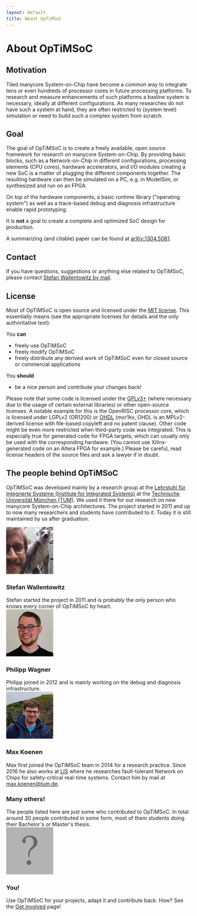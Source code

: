 ```yaml
---
layout: default
title: About OpTiMSoC
---
```



# About OpTiMSoC
## Motivation
Tiled manycore System-on-Chip have become a common way to integrate tens or even hundreds of processor cores in future processing platforms. To research and measure enhancements of such platforms a basline system is necessary, ideally at different configurations. As many researches do not have such a system at hand, they are often restricted to (system level) simulation or need to build such a complex system from scratch.

## Goal
The goal of OpTiMSoC is to create a freely available, open source framework for research on manycore System-on-Chip. By providing basic blocks, such as a Network-on-Chip in different configurations, processing elements (CPU cores), hardware accelerators, and I/O modules creating a new SoC is a matter of plugging the different components together. The resulting hardware can then be simulated on a PC, e.g. in ModelSim, or synthesized and run on an FPGA.

On top of the hardware components, a basic runtime library ("operating system") as well as a trace-based debug and diagnosis infrastructure enable rapid prototyping.

It is **not** a goal to create a complete and optimized SoC design for production.

A summarizing (and citable) paper can be found at [arXiv:1304.5081](http://arxiv.org/abs/1304.5081).

## Contact
If you have questions, suggestions or anything else related to OpTiMSoC, please contact [Stefan Wallentowitz by mail](mailto:stefan.wallentowitz@tum.de).


## License
Most of OpTiMSoC is open source and licensed under the [MIT license](http://opensource.org/licenses/MIT). This essentially means (see the appropriate licenses for details and the only authoritative text):

You **can**

* freely use OpTiMSoC
* freely modify OpTiMSoC
* freely distribute any derived work of OpTiMSoC even for closed source or commercial applications

You **should**

* be a nice person and contribute your changes back!

Please note that some code is licensed under the [GPLv3+](http://www.gnu.org/licenses/gpl.html) (where necessary due to the usage of certain external libraries) or other open-source licenses. A notable example for this is the OpenRISC processor core, which is licensed under LGPLv2 (OR1200) or [OHDL](http://juliusbaxter.net/ohdl/) (mor1kx, OHDL is an MPLv2-derived license with file-based copyleft and no patent clause). Other code might be even more restricted when third-party code was integrated. This is especially true for generated code for FPGA targets, which can usually only be used with the corresponding hardware. (You cannot use Xilinx-generated code on an Altera FPGA for example.) Please be careful, read license headers of the source files and ask a lawyer if in doubt.

## The people behind OpTiMSoC

OpTiMSoC was developed mainly by a research group at the [Lehrstuhl für Integrierte Systeme (Institute for Integrated Systems)](http://lis.ei.tum.de) at the [Technische Universität München (TUM)](http://www.tum.de). We used it there for our research on new manycore System-on-Chip architectures. The project started in 2011 and up to now many researchers and students have contributed to it. Today it is still maintained by us after graduation.

<div class="row optimsoc-about-people">
  <div class="col-md-2">
    <img class="img-rounded" src="/img/people/stefan.jpg"/>
  </div>
  <div class="col-md-10">
    <h3>Stefan Wallentowitz</h3>
    Stefan started the project in 2011 and is probably the only person who knows every corner of OpTiMSoC by heart.
  </div>
</div>

<div class="row optimsoc-about-people">
  <div class="col-md-2">
    <img class="img-rounded" src="/img/people/philipp.jpg"/>
  </div>
  <div class="col-md-10">
    <h3>Philipp Wagner</h3>
    Philipp joined in 2012 and is mainly working on the debug and diagnosis infrastructure.
  </div>
</div>

<div class="row optimsoc-about-people">
  <div class="col-md-2">
    <img class="img-rounded" src="/img/people/max.jpg"/>
  </div>
  <div class="col-md-10">
    <h3>Max Koenen</h3>
    Max first joined the OpTiMSoC team in 2014 for a research practice. Since 2016 he also works at <a href="http://www.lis.ei.tum.de/?id=koenen">LIS</a> where he researches fault-tolerant Network on Chips for safety-critical real-time systems. Contact him by mail at <a href="mailto:max.koenen@tum.de">max.koenen@tum.de</a>.
  </div>
</div>

<div class="row optimsoc-about-people">
  <div class="col-md-2">
  </div>
  <div class="col-md-10">
    <h3>Many others!</h3>
    The people listed here are just some who contributed to OpTiMSoC. In total around 30 people contributed in some form, most of them students doing their Bachelor's or Master's thesis.
  </div>
</div>


<div class="row optimsoc-about-people">
  <div class="col-md-2">
    <img class="img-rounded" src="/img/people/no-image.png"/>
  </div>
  <div class="col-md-10">
    <h3>You!</h3>
    Use OpTiMSoC for your projects, adapt it and contribute back. How? See the <a href="/getinvolved.html">Get involved</a> page!
  </div>
</div>
